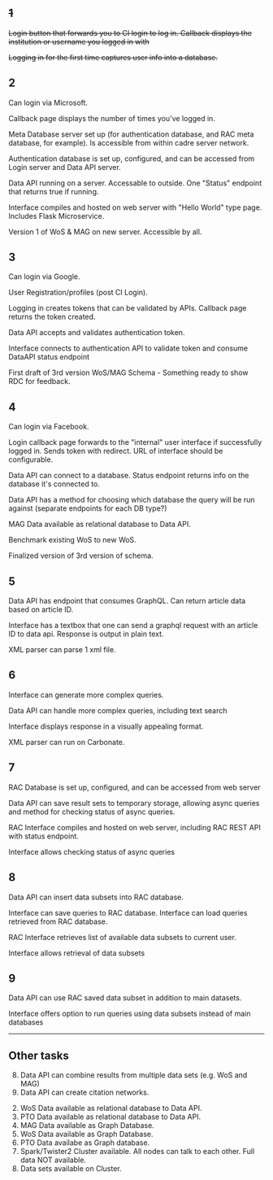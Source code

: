 ## ~~1~~

~~Login button that forwards you to CI login to log in. Callback displays the institution or username you logged in with~~

~~Logging in for the first time captures user info into a database.~~

## 2

Can login via Microsoft.  

Callback page displays the number of times you've logged in.

Meta Database server set up (for authentication database, and RAC meta database, for example). Is accessible from within cadre server network.

Authentication database is set up, configured, and can be accessed from Login server and Data API server.

Data API running on a server. Accessable to outside. One "Status" endpoint that returns true if running.

Interface compiles and hosted on web server with "Hello World" type page. Includes Flask Microservice.

Version 1 of WoS & MAG on new server.  Accessible by all.



## 3

Can login via Google.

User Registration/profiles (post CI Login).

Logging in creates tokens that can be validated by APIs. Callback page returns the token created.

Data API accepts and validates authentication token.

Interface connects to authentication API to validate token and consume DataAPI status endpoint

First draft of 3rd version WoS/MAG Schema - Something ready to show RDC for feedback.

## 4

Can login via Facebook.

Login callback page forwards to the "internal" user interface if successfully logged in. Sends token with redirect. URL of interface should be configurable.

Data API can connect to a database. Status endpoint returns info on the database it's connected to.

Data API has a method for choosing which database the query will be run against (separate endpoints for each DB type?)

MAG Data available as relational database to Data API.

Benchmark existing WoS to new WoS.

Finalized version of 3rd version of schema.

## 5
Data API has endpoint that consumes GraphQL. Can return article data based on article ID.

Interface has a textbox that one can send a graphql request with an article ID to data api. Response is output in plain text.

XML parser can parse 1 xml file.

## 6
Interface can generate more complex queries.

Data API can handle more complex queries, including text search

Interface displays response in a visually appealing format.

XML parser can run on Carbonate.

## 7
RAC Database is set up, configured, and can be accessed from web server

Data API can save result sets to temporary storage, allowing async queries and method for checking status of async queries.

RAC Interface compiles and hosted on web server, including RAC REST API with status endpoint.

Interface allows checking status of async queries

## 8
Data API can insert data subsets into RAC database.

Interface can save queries to RAC database. Interface can load queries retrieved from RAC database.

RAC Interface retrieves list of available data subsets to current user.

Interface allows retrieval of data subsets

## 9
Data API can use RAC saved data subset in addition to main datasets.

Interface offers option to run queries using data subsets instead of main databases

---

##  Other tasks

8.  Data API can combine results from multiple data sets (e.g. WoS and MAG)
9.  Data API can create citation networks.

2)  WoS Data available as relational database to Data API.
3)  PTO Data available as relational database to Data API.
4)  MAG Data available as Graph Database.
5)  WoS Data available as Graph Database.
6)  PTO Data availabe as Graph database.
7)  Spark/Twister2 Cluster available. All nodes can talk to each other. Full data NOT available.
8)  Data sets available on Cluster.
